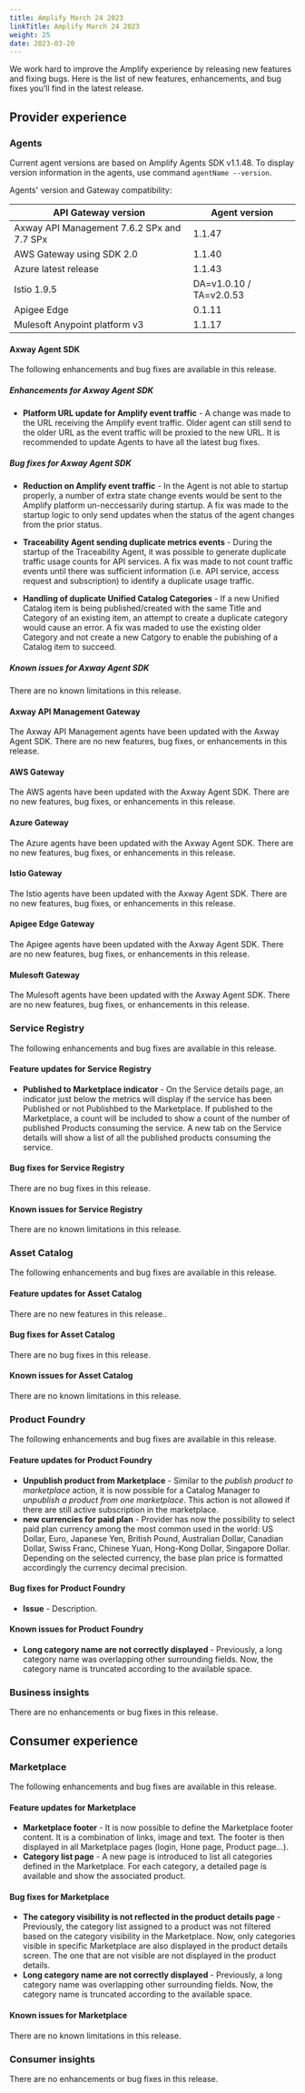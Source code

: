 ```yaml
---
title: Amplify March 24 2023
linkTitle: Amplify March 24 2023
weight: 25
date: 2023-03-20
---
```

We work hard to improve the Amplify experience by releasing new features and fixing bugs. Here is the list of new features, enhancements, and bug fixes you’ll find in the latest release.

## Provider experience

### Agents

Current agent versions are based on Amplify Agents SDK v1.1.48. To display version information in the agents, use command `agentName --version`.

Agents' version and Gateway compatibility:

| API Gateway version                        | Agent version           |
|--------------------------------------------|-------------------------|
| Axway API Management 7.6.2 SPx and 7.7 SPx | 1.1.47                  |
| AWS Gateway using SDK 2.0                  | 1.1.40                  |
| Azure latest release                       | 1.1.43                  |
| Istio 1.9.5                                | DA=v1.0.10 / TA=v2.0.53 |
| Apigee Edge                                | 0.1.11                  |
| Mulesoft Anypoint platform v3              | 1.1.17                  |

#### Axway Agent SDK

The following enhancements and bug fixes are available in this release.

##### Enhancements for Axway Agent SDK

* **Platform URL update for Amplify event traffic** - A change was made to the URL receiving the Amplify event traffic.  Older agent can still send to the older URL as the event traffic will be proxied to the new URL.  It is recommended to update Agents to have all the latest bug fixes.  

##### Bug fixes for Axway Agent SDK

* **Reduction on Amplify event traffic** - In the Agent is not able to startup properly, a number of extra state change events would be sent to the Amplify platform un-neccessarily during startup.  A fix was made to the startup logic to only send updates when the status of the agent changes from the prior status.

* **Traceability Agent sending duplicate metrics events** - During the startup of the Traceability Agent, it was possible to generate duplicate traffic usage counts for API services.  A fix was made to not count traffic events until there was sufficient information (i.e. API service, access request and subscription) to identify a duplicate usage traffic.

* **Handling of duplicate Unified Catalog Categories** - If a new Unified Catalog item is being published/created with the same Title and Category of an existing item, an attempt to create a duplicate category would cause an error.  A fix was maded to use the existing older Category and not create a new Catgory to enable the pubishing of a Catalog item to succeed. 

##### Known issues for Axway Agent SDK

There are no known limitations in this release.

#### Axway API Management Gateway

The Axway API Management agents have been updated with the Axway Agent SDK. There are no new features, bug fixes, or enhancements in this release.

#### AWS Gateway

The AWS agents have been updated with the Axway Agent SDK. There are no new features, bug fixes, or enhancements in this release.

#### Azure Gateway

The Azure agents have been updated with the Axway Agent SDK. There are no new features, bug fixes, or enhancements in this release.

#### Istio Gateway

The Istio agents have been updated with the Axway Agent SDK. There are no new features, bug fixes, or enhancements in this release.

#### Apigee Edge Gateway

The Apigee agents have been updated with the Axway Agent SDK. There are no new features, bug fixes, or enhancements in this release.

#### Mulesoft Gateway

The Mulesoft agents have been updated with the Axway Agent SDK. There are no new features, bug fixes, or enhancements in this release.

### Service Registry

The following enhancements and bug fixes are available in this release.

#### Feature updates for Service Registry

* **Published to Marketplace indicator** - On the Service details page, an indicator just below the metrics will display if the service has been Published or not Publishbed to the Marketplace.   If published to the Marketplace, a count will be included to show a count of the number of published Products consuming the service.  A new tab on the Service details will show a list of all the published products consuming the service.

#### Bug fixes for Service Registry

There are no bug fixes in this release.

#### Known issues for Service Registry

There are no known limitations in this release.

### Asset Catalog

The following enhancements and bug fixes are available in this release.

#### Feature updates for Asset Catalog

There are no new features in this release..

#### Bug fixes for Asset Catalog

There are no bug fixes in this release.

#### Known issues for Asset Catalog

There are no known limitations in this release.

### Product Foundry

The following enhancements and bug fixes are available in this release.

#### Feature updates for Product Foundry

* **Unpublish product from Marketplace** - Similar to the *publish product to marketplace* action, it is now possible for a Catalog Manager to *unpublish a product from one marketplace*. This action is not allowed if there are still active subscription in the marketplace.
* **new currencies for paid plan** - Provider has now the possibility to select paid plan currency among the most common used in the world: US Dollar, Euro, Japanese Yen, British Pound, Australian Dollar, Canadian Dollar, Swiss Franc, Chinese Yuan, Hong-Kong Dollar, Singapore Dollar. Depending on the selected currency, the base plan price is formatted accordingly the currency decimal precision.

#### Bug fixes for Product Foundry

* **Issue** - Description.

#### Known issues for Product Foundry

* **Long category name are not correctly displayed** - Previously, a long category name was overlapping other surrounding fields. Now, the category name is truncated according to the available space.

### Business insights

There are no enhancements or bug fixes in this release.

## Consumer experience

### Marketplace

The following enhancements and bug fixes are available in this release.

#### Feature updates for Marketplace

* **Marketplace footer** - It is now possible to define the Marketplace footer content. It is a combination of links, image and text. The footer is then displayed in all Marketplace pages (login, Hone page, Product page...).
* **Category list page** - A new page is introduced to list all categories defined in the Marketplace. For each category, a detailed page is available and show the associated product.

#### Bug fixes for Marketplace

* **The category visibility is not reflected in the product details page** - Previously, the category list assigned to a product was not filtered based on the category visibility in the Marketplace. Now, only categories visible in specific Marketplace are also displayed in the product details screen. The one that are not visible are not displayed in the product details.
* **Long category name are not correctly displayed** - Previously, a long category name was overlapping other surrounding fields. Now, the category name is truncated according to the available space.

#### Known issues for Marketplace

There are no known limitations in this release.

### Consumer insights

There are no enhancements or bug fixes in this release.
